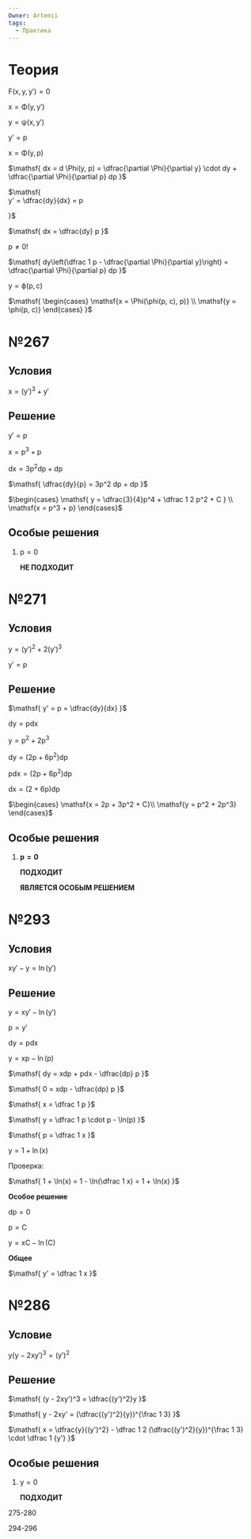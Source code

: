 ```yaml
---
Owner: Artemii
tags:
  - Практика
---
```

# Теория

$\mathsf{  
F(x, y, y') = 0  
}$

$\mathsf{  
x = \Phi(y, y')  
}$

$\mathsf{  
y = \psi(x, y')  
}$

  

$\mathsf{  
y' = p  
}$

$\mathsf{  
x = \Phi(y, p)  
}$

$\mathsf{  
dx = d \Phi(y, p) = \dfrac{\partial \Phi}{\partial y} \cdot dy + \dfrac{\partial \Phi}{\partial p} dp  
}$

  

$\mathsf{  
y' = \dfrac{dy}{dx} = p  
  
}$

$\mathsf{  
dx = \dfrac{dy} p  
}$

$\mathsf{  
p \neq 0!  
}$

  

$\mathsf{  
dy\left(\dfrac 1 p - \dfrac{\partial \Phi}{\partial y}\right) = \dfrac{\partial \Phi}{\partial p} dp  
}$

$\mathsf{  
y = \phi(p, c)  
}$

  

$\mathsf{  
\begin{cases}  
\mathsf{x = \Phi(\phi(p, c), p)} \\  
\mathsf{y = \phi(p, c)}  
\end{cases}  
}$

# №267

## Условия

$\mathsf{  
x = (y')^3 + y'  
}$

## Решение

$\mathsf{  
y' = p  
}$

$\mathsf{  
x = p^3 + p  
}$

$\mathsf{  
dx = 3p^2 dp + dp  
}$

$\mathsf{  
\dfrac{dy}{p} = 3p^2 dp + dp  
}$

$\begin{cases}  
\mathsf{  
y = \dfrac{3}{4}p^4 + \dfrac 1 2 p^2 + C  
} \\  
\mathsf{x = p^3 + p}  
\end{cases}$

## Особые решения

1. $\mathsf{  
    p = 0  
    }$
    
    **НЕ ПОДХОДИТ**
    

  

# №271

## Условия

$\mathsf{  
y = (y')^2 + 2(y')^3  
}$

$\mathsf{  
y' = p  
}$

## Решение

$\mathsf{  
y' = p = \dfrac{dy}{dx}  
}$

$\mathsf{  
dy = pdx  
}$

  

$\mathsf{  
y = p^2 + 2p^3  
}$

$\mathsf{  
dy = (2p + 6p^2)dp  
}$

$\mathsf{  
pdx = (2p + 6p^2)dp  
}$

$\mathsf{  
dx = (2 + 6p) dp  
}$

$\begin{cases}  
\mathsf{x = 2p + 3p^2 + C}\\  
\mathsf{y = p^2 + 2p^3}  
\end{cases}$

  

## Особые решения

1. **$\mathsf{  
    p = 0  
    }$**
    
    **ПОДХОДИТ**
    
    **ЯВЛЯЕТСЯ ОСОБЫМ РЕШЕНИЕМ**
    

# №293

## Условия

$\mathsf{  
xy' - y = \ln(y')  
}$

## Решение

$\mathsf{  
y = xy' - \ln(y')  
}$

$\mathsf{  
p = y'  
}$

$\mathsf{  
dy = pdx  
}$

$\mathsf{  
y = xp - \ln(p)  
}$

  

$\mathsf{  
dy = xdp + pdx - \dfrac{dp} p  
}$

$\mathsf{  
0 = xdp - \dfrac{dp} p  
}$

$\mathsf{  
x = \dfrac 1 p  
}$

$\mathsf{  
y = \dfrac 1 p \cdot p - \ln(p)  
}$

  

$\mathsf{  
p = \dfrac 1 x  
}$

$\mathsf{  
y = 1 + \ln(x)  
}$

Проверка:

$\mathsf{  
1 + \ln(x) = 1 - \ln(\dfrac 1 x) = 1 + \ln(x)  
}$

**Особое решение**

$\mathsf{  
dp = 0  
}$

$\mathsf{  
p = C  
}$

$\mathsf{  
y = xC - \ln(C)  
}$

**Общее**

$\mathsf{  
y' = \dfrac 1 x  
}$

  

# №286

## Условие

$\mathsf{  
y(y - 2xy')^3 = (y')^2  
}$

## Решение

$\mathsf{  
(y - 2xy')^3 = \dfrac{(y')^2}y  
}$

$\mathsf{  
y - 2xy' = (\dfrac{(y')^2}{y})^{\frac 1 3}  
}$

$\mathsf{  
x = \dfrac{y}{(y')^2} - \dfrac 1 2 (\dfrac{(y')^2}{y})^{\frac 1 3} \cdot \dfrac 1 {y'}  
}$

## Особые решения

1. $\mathsf{  
    y = 0  
    }$
    
    **ПОДХОДИТ**
    

  

275-280

294-296